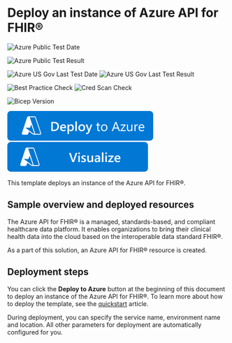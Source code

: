 # Deploy an instance of Azure API for FHIR®

![Azure Public Test Date](https://azurequickstartsservice.blob.core.windows.net/badges/quickstarts/microsoft.healthcareapis/azure-api-for-fhir/PublicLastTestDate.svg)

![Azure Public Test Result](https://azurequickstartsservice.blob.core.windows.net/badges/quickstarts/microsoft.healthcareapis/azure-api-for-fhir/PublicDeployment.svg)

![Azure US Gov Last Test Date](https://azurequickstartsservice.blob.core.windows.net/badges/quickstarts/microsoft.healthcareapis/azure-api-for-fhir/FairfaxLastTestDate.svg)
![Azure US Gov Last Test Result](https://azurequickstartsservice.blob.core.windows.net/badges/quickstarts/microsoft.healthcareapis/azure-api-for-fhir/FairfaxDeployment.svg)

![Best Practice Check](https://azurequickstartsservice.blob.core.windows.net/badges/quickstarts/microsoft.healthcareapis/azure-api-for-fhir/BestPracticeResult.svg)
![Cred Scan Check](https://azurequickstartsservice.blob.core.windows.net/badges/quickstarts/microsoft.healthcareapis/azure-api-for-fhir/CredScanResult.svg)

![Bicep Version](https://azurequickstartsservice.blob.core.windows.net/badges/quickstarts/microsoft.healthcareapis/azure-api-for-fhir/BicepVersion.svg)

[![Deploy To Azure](https://raw.githubusercontent.com/Azure/azure-quickstart-templates/master/1-CONTRIBUTION-GUIDE/images/deploytoazure.svg?sanitize=true)](https://portal.azure.com/#create/Microsoft.Template/uri/https%3A%2F%2Fraw.githubusercontent.com%2FAzure%2Fazure-quickstart-templates%2Fmaster%2Fquickstarts%2Fmicrosoft.healthcareapis%2Fazure-api-for-fhir%2Fazuredeploy.json)
[![Visualize](https://raw.githubusercontent.com/Azure/azure-quickstart-templates/master/1-CONTRIBUTION-GUIDE/images/visualizebutton.svg?sanitize=true)](http://armviz.io/#/?load=https%3A%2F%2Fraw.githubusercontent.com%2FAzure%2Fazure-quickstart-templates%2Fmaster%2Fquickstarts%2Fmicrosoft.healthcareapis%2Fazure-api-for-fhir%2Fazuredeploy.json)

This template deploys an instance of the Azure API for FHIR®.

## Sample overview and deployed resources

The Azure API for FHIR® is a managed, standards-based, and compliant healthcare data platform. It enables organizations to bring their clinical health data into the cloud based on the interoperable data standard FHIR®.

As a part of this solution, an Azure API for FHIR® resource is created.

## Deployment steps

You can click the **Deploy to Azure** button at the beginning of this document to deploy an instance of the Azure API for FHIR®. To learn more about how to deploy the template, see the [quickstart](https://docs.microsoft.com/azure/healthcare-apis/fhir-paas-arm-template-quickstart?tabs=azure-portal) article.

During deployment, you can specify the service name, environment name and location. All other parameters for deployment are automatically configured for you.
